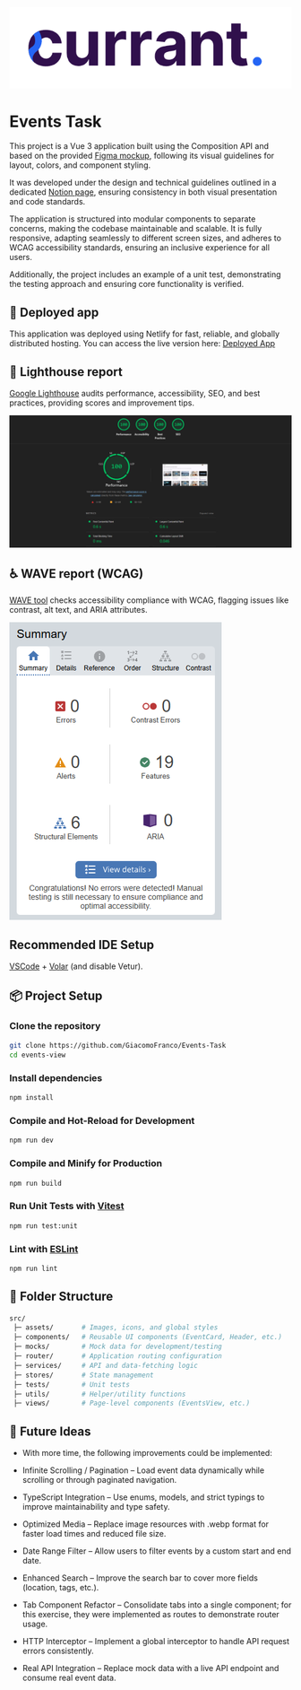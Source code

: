 ![Logo](https://raw.githubusercontent.com/GiacomoFranco/Events-Task/refs/heads/main/src/assets/images/logo.png)

# Events Task

This project is a Vue 3 application built using the Composition API and based on the provided [Figma mockup](https://www.figma.com/design/vvCmNva6esLy8No1HxWCAa/Events-Task?node-id=0-1&p=f&t=nazT7IfKV6XR4wM0-0), following its visual guidelines for layout, colors, and component styling.

It was developed under the design and technical guidelines outlined in a dedicated [Notion page](https://currantsocial.notion.site/Take-Home-Assessment-Events-View-2408118ed34680389e59c992f46cbcd1), ensuring consistency in both visual presentation and code standards.

The application is structured into modular components to separate concerns, making the codebase maintainable and scalable. It is fully responsive, adapting seamlessly to different screen sizes, and adheres to WCAG accessibility standards, ensuring an inclusive experience for all users.

Additionally, the project includes an example of a unit test, demonstrating the testing approach and ensuring core functionality is verified.

## 🚀 Deployed app

This application was deployed using Netlify for fast, reliable, and globally distributed hosting.
You can access the live version here:
[Deployed App](https://eventstasksocialcurrant.netlify.app/)

## 🧪 Lighthouse report

[Google Lighthouse](https://developer.chrome.com/docs/lighthouse/overview) audits performance, accessibility, SEO, and best practices, providing scores and improvement tips.

![Lighthouse report](https://raw.githubusercontent.com/GiacomoFranco/Events-Task/refs/heads/main/src/assets/images/lighthouse.png)

## ♿ WAVE report (WCAG)

[WAVE tool](https://wave.webaim.org/) checks accessibility compliance with WCAG, flagging issues like contrast, alt text, and ARIA attributes.

![Wave report](https://raw.githubusercontent.com/GiacomoFranco/Events-Task/refs/heads/main/src/assets/images/WAVE.png)

## Recommended IDE Setup

[VSCode](https://code.visualstudio.com/) + [Volar](https://marketplace.visualstudio.com/items?itemName=Vue.volar) (and disable Vetur).

## 📦 Project Setup

### Clone the repository

```sh
git clone https://github.com/GiacomoFranco/Events-Task
cd events-view
```

### Install dependencies

```sh
npm install
```

### Compile and Hot-Reload for Development

```sh
npm run dev
```

### Compile and Minify for Production

```sh
npm run build
```

### Run Unit Tests with [Vitest](https://vitest.dev/)

```sh
npm run test:unit
```

### Lint with [ESLint](https://eslint.org/)

```sh
npm run lint
```

## 📁 Folder Structure

```sh
src/
 ├─ assets/       # Images, icons, and global styles
 ├─ components/   # Reusable UI components (EventCard, Header, etc.)
 ├─ mocks/        # Mock data for development/testing
 ├─ router/       # Application routing configuration
 ├─ services/     # API and data-fetching logic
 ├─ stores/       # State management
 ├─ tests/        # Unit tests
 ├─ utils/        # Helper/utility functions
 ├─ views/        # Page-level components (EventsView, etc.)
```

## 🚀 Future Ideas

- With more time, the following improvements could be implemented:

- Infinite Scrolling / Pagination – Load event data dynamically while scrolling or through paginated navigation.

- TypeScript Integration – Use enums, models, and strict typings to improve maintainability and type safety.

- Optimized Media – Replace image resources with .webp format for faster load times and reduced file size.

- Date Range Filter – Allow users to filter events by a custom start and end date.

- Enhanced Search – Improve the search bar to cover more fields (location, tags, etc.).

- Tab Component Refactor – Consolidate tabs into a single component; for this exercise, they were implemented as routes to demonstrate router usage.

- HTTP Interceptor – Implement a global interceptor to handle API request errors consistently.

- Real API Integration – Replace mock data with a live API endpoint and consume real event data.
